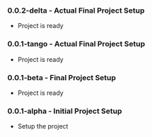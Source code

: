 ### 0.0.2-delta - Actual Final Project Setup
* Project is ready

### 0.0.1-tango - Actual Final Project Setup
* Project is ready

### 0.0.1-beta - Final Project Setup
* Project is ready

### 0.0.1-alpha - Initial Project Setup
* Setup the project
